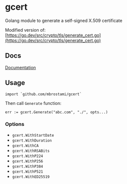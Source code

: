 # gcert
Golang module to generate a self-signed X.509 certificate

Modified version of:  
[https://go.dev/src/crypto/tls/generate_cert.go](https://go.dev/src/crypto/tls/generate_cert.go)

## Docs
[Documentation](https://pkg.go.dev/github.com/mbrostami/gcert)
## Usage
```
import `github.com/mbrostami/gcert`
```
Then call `Generate` function: 
```
err := gcert.Generate("abc.com", "./", opts...)
```

### Options
- `gcert.WithStartDate`
- `gcert.WithDuration`
- `gcert.WithCA`
- `gcert.WithRSABits`
- `gcert.WithP224`
- `gcert.WithP256`
- `gcert.WithP384`
- `gcert.WithP521`
- `gcert.WithED25519`
